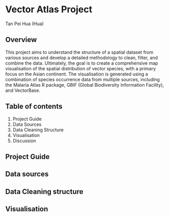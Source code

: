 # Vector Atlas Project 
Tan Pei Hua (Hua)

## Overview
This project aims to understand the structure of a spatial dataset from various sources and develop a detailed methodology to clean, filter, and combine the data. Ultimately, the goal is to create a comprehensive map visualisation of the spatial distribution of vector species, with a primary focus on the Asian continent. The visualisation is generated using a combination of species occurrence data from multiple sources, including the Malaria Atlas R package, GBIF (Global Biodiversity Information Facility), and VectorBase.


## Table of contents
1. Project Guide
2. Data Sources
3. Data Cleaning Structure
4. Visualisation
5. Discussion


## Project Guide




## Data sources





## Data Cleaning structure





## Visualisation







